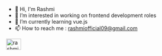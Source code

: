 - 👋 Hi, I'm Rashmi
- 👀 I’m interested in working on frontend development roles
- 🌱 I’m currently learning vue.js
- 📫 How to reach me : rashmiofficial09@gmail.com
<p align="left" dir="auto">
<a href="https://linkedin.com/in/rashmi-bramhankar/" rel="nofollow"><img align="center" src="https://raw.githubusercontent.com/rahuldkjain/github-profile-readme-generator/master/src/images/icons/Social/linked-in-alt.svg" alt="rashmi-bramhankar/" height="30" width="40" style="max-width: 100%;"></a>
</p>

<!---
rashmib09/rashmib09 is a ✨ special ✨ repository because its `README.md` (this file) appears on your GitHub profile.
You can click the Preview link to take a look at your changes.
--->
